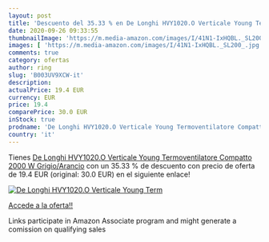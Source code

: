 ```yaml
---
layout: post
title: 'Descuento del 35.33 % en De Longhi HVY1020.O Verticale Young Term'
date: 2020-09-26 09:33:55
thumbnailImage: 'https://m.media-amazon.com/images/I/41N1-IxHQBL._SL200_.jpg'
images: [ 'https://m.media-amazon.com/images/I/41N1-IxHQBL._SL200_.jpg' ]
comments: true
category: ofertas
author: ring
slug: 'B003UV9XCW-it'
description:
actualPrice: 19.4 EUR
currency: EUR
price: 19.4
comparePrice: 30.0 EUR
inStock: true
prodname: 'De Longhi HVY1020.O Verticale Young Termoventilatore Compatto  2000 W  Grigio/Arancio'
country: 'it'
---
```


Tienes [De Longhi HVY1020.O Verticale Young Termoventilatore Compatto  2000 W  Grigio/Arancio](https://www.amazon.it/dp/B003UV9XCW/?tag=tolees00-21) con un 35.33 % de descuento con precio de oferta de 19.4 EUR (original: 30.0 EUR) en el siguiente enlace!

[![De Longhi HVY1020.O Verticale Young Term](https://m.media-amazon.com/images/I/41N1-IxHQBL._SL200_.jpg)](https://www.amazon.it/dp/B003UV9XCW/?tag=tolees00-21)

[Accede a la oferta!!](https://www.amazon.it/dp/B003UV9XCW/?tag=tolees00-21)

Links participate in Amazon Associate program and might generate a comission on qualifying sales


